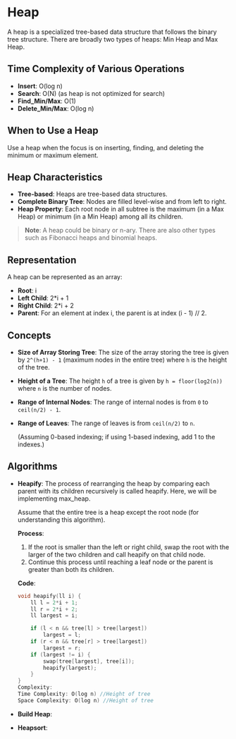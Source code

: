 # Heap

A heap is a specialized tree-based data structure that follows the binary tree structure. There are broadly two types of heaps: Min Heap and Max Heap.

## Time Complexity of Various Operations

- **Insert**: O(log n)
- **Search**: O(N) (as heap is not optimized for search)
- **Find_Min/Max**: O(1)
- **Delete_Min/Max**: O(log n)

## When to Use a Heap

Use a heap when the focus is on inserting, finding, and deleting the minimum or maximum element.

## Heap Characteristics

- **Tree-based**: Heaps are tree-based data structures.
- **Complete Binary Tree**: Nodes are filled level-wise and from left to right.
- **Heap Property**: Each root node in all subtree is the maximum (in a Max Heap) or minimum (in a Min Heap) among all its children.

> **Note**: A heap could be binary or n-ary. There are also other types such as Fibonacci heaps and binomial heaps.

## Representation

A heap can be represented as an array:

- **Root**: i
- **Left Child**: 2\*i + 1
- **Right Child**: 2\*i + 2
- **Parent**: For an element at index i, the parent is at index (i - 1) // 2.

## Concepts

- **Size of Array Storing Tree**: The size of the array storing the tree is given by `2^(h+1) - 1` (maximum nodes in the entire tree) where `h` is the height of the tree.
- **Height of a Tree**: The height `h` of a tree is given by `h = floor(log2(n))` where `n` is the number of nodes.
- **Range of Internal Nodes**: The range of internal nodes is from `0` to `ceil(n/2) - 1`.
- **Range of Leaves**: The range of leaves is from `ceil(n/2)` to `n`.

  (Assuming 0-based indexing; if using 1-based indexing, add 1 to the indexes.)

## Algorithms

- **Heapify**: The process of rearranging the heap by comparing each parent with its children recursively is called heapify. Here, we will be implementing max_heap.

  Assume that the entire tree is a heap except the root node (for understanding this algorithm).

  **Process**:

  1. If the root is smaller than the left or right child, swap the root with the larger of the two children and call heapify on that child node.
  2. Continue this process until reaching a leaf node or the parent is greater than both its children.

  **Code**:

  ```cpp
  void heapify(ll i) {
      ll l = 2*i + 1;
      ll r = 2*i + 2;
      ll largest = i;

      if (l < n && tree[l] > tree[largest])
          largest = l;
      if (r < n && tree[r] > tree[largest])
          largest = r;
      if (largest != i) {
          swap(tree[largest], tree[i]);
          heapify(largest);
      }
  }
  Complexity:
  Time Complexity: O(log n) //Height of tree
  Space Complexity: O(log n) //Height of tree
  ```

- **Build Heap**:
- **Heapsort**:
